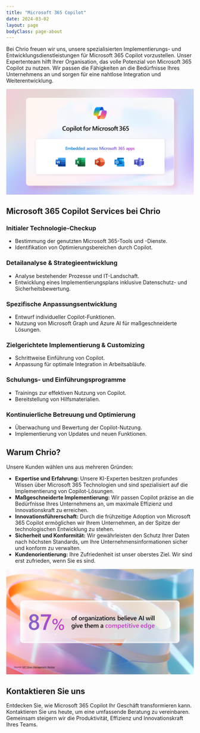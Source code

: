 ```yaml
---
title: "Microsoft 365 Copilot"
date: 2024-03-02
layout: page
bodyClass: page-about
---
```


Bei Chrio freuen wir uns, unsere spezialisierten Implementierungs- und Entwicklungsdienstleistungen für Microsoft 365 Copilot vorzustellen. Unser Expertenteam hilft Ihrer Organisation, das volle Potenzial von Microsoft 365 Copilot zu nutzen. Wir passen die Fähigkeiten an die Bedürfnisse Ihres Unternehmens an und sorgen für eine nahtlose Integration und Weiterentwicklung.

![Microsoft 365 Copilot](/images/Copilot-for-Microsoft365-embed.png)

## Microsoft 365 Copilot Services bei Chrio

### Initialer Technologie-Checkup
- Bestimmung der genutzten Microsoft 365-Tools und -Dienste.
- Identifikation von Optimierungsbereichen durch Copilot.

### Detailanalyse & Strategieentwicklung
- Analyse bestehender Prozesse und IT-Landschaft.
- Entwicklung eines Implementierungsplans inklusive Datenschutz- und Sicherheitsbewertung.

### Spezifische Anpassungsentwicklung
- Entwurf individueller Copilot-Funktionen.
- Nutzung von Microsoft Graph und Azure AI für maßgeschneiderte Lösungen.

### Zielgerichtete Implementierung & Customizing
- Schrittweise Einführung von Copilot.
- Anpassung für optimale Integration in Arbeitsabläufe.

### Schulungs- und Einführungsprogramme
- Trainings zur effektiven Nutzung von Copilot.
- Bereitstellung von Hilfsmaterialien.

### Kontinuierliche Betreuung und Optimierung
- Überwachung und Bewertung der Copilot-Nutzung.
- Implementierung von Updates und neuen Funktionen.

## Warum Chrio?

Unsere Kunden wählen uns aus mehreren Gründen:

- **Expertise und Erfahrung:** Unsere KI-Experten besitzen profundes Wissen über Microsoft 365 Technologien und sind spezialisiert auf die Implementierung von Copilot-Lösungen.
- **Maßgeschneiderte Implementierung:** Wir passen Copilot präzise an die Bedürfnisse Ihres Unternehmens an, um maximale Effizienz und Innovationskraft zu erreichen.
- **Innovationsführerschaft:** Durch die frühzeitige Adoption von Microsoft 365 Copilot ermöglichen wir Ihrem Unternehmen, an der Spitze der technologischen Entwicklung zu stehen.
- **Sicherheit und Konformität:** Wir gewährleisten den Schutz Ihrer Daten nach höchsten Standards, um Ihre Unternehmensinformationen sicher und konform zu verwalten.
- **Kundenorientierung:** Ihre Zufriedenheit ist unser oberstes Ziel. Wir sind erst zufrieden, wenn Sie es sind.

![Microsoft 365 Copilot](/images/Copilot-for-Microsoft365-Stat.png)

## Kontaktieren Sie uns
Entdecken Sie, wie Microsoft 365 Copilot Ihr Geschäft transformieren kann. Kontaktieren Sie uns heute, um eine umfassende Beratung zu vereinbaren. Gemeinsam steigern wir die Produktivität, Effizienz und Innovationskraft Ihres Teams.
